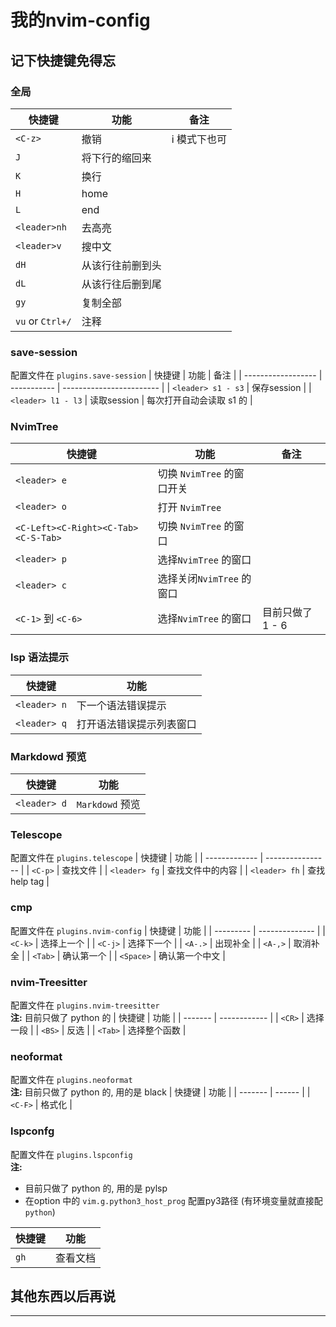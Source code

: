 # 我的nvim-config

## 记下快捷键免得忘

### 全局

| 快捷键           | 功能             | 备注         |
| ---------------- | ---------------- | ------------ |
| `<C-z>`          | 撤销             | i 模式下也可 |
| `J`              | 将下行的缩回来   |
| `K`              | 换行             |
| `H`              | home             |
| `L`              | end              |
| `<leader>nh`     | 去高亮           |
| `<leader>v`      | 搜中文           |
| `dH`             | 从该行往前删到头 |
| `dL`             | 从该行往后删到尾 |
| `gy`             | 复制全部         |
| `vu` or `Ctrl+/` | 注释             |

### save-session

配置文件在 `plugins.save-session`
| 快捷键             | 功能        | 备注                     |
| ------------------ | ----------- | ------------------------ |
| `<leader> s1 - s3` | 保存session |
| `<leader> l1 - l3` | 读取session | 每次打开自动会读取 s1 的 |

### NvimTree

| 快捷键                              | 功能                       | 备注             |
| ----------------------------------- | -------------------------- | ---------------- |
| `<leader> e`                        | 切换 `NvimTree` 的窗口开关 |
| `<leader> o`                        | 打开 `NvimTree`            |
| `<C-Left><C-Right><C-Tab><C-S-Tab>` | 切换 `NvimTree` 的窗口     |
| `<leader> p`                        | 选择`NvimTree` 的窗口      |
| `<leader> c`                        | 选择关闭`NvimTree` 的窗口  |
| `<C-1>` 到 `<C-6>`                  | 选择`NvimTree` 的窗口      | 目前只做了 1 - 6 |

### lsp 语法提示

| 快捷键       | 功能                     |
| ------------ | ------------------------ |
| `<leader> n` | 下一个语法错误提示       |
| `<leader> q` | 打开语法错误提示列表窗口 |

### Markdowd 预览

| 快捷键       | 功能            |
| ------------ | --------------- |
| `<leader> d` | `Markdowd` 预览 |

### Telescope

配置文件在 `plugins.telescope`
| 快捷键        | 功能             |
| ------------- | ---------------- |
| `<C-p>`       | 查找文件         |
| `<leader> fg` | 查找文件中的内容 |
| `<leader> fh` | 查找 help tag    |

### cmp

配置文件在 `plugins.nvim-config`
| 快捷键    | 功能           |
| --------- | -------------- |
| `<C-k>`   | 选择上一个     |
| `<C-j>`   | 选择下一个     |
| `<A-.>`   | 出现补全       |
| `<A-,>`   | 取消补全       |
| `<Tab>`   | 确认第一个     |
| `<Space>` | 确认第一个中文 |

### nvim-Treesitter

配置文件在 `plugins.nvim-treesitter`
<br> **注:** 目前只做了 python 的
| 快捷键  | 功能         |
| ------- | ------------ |
| `<CR>`  | 选择一段     |
| `<BS>`  | 反选         |
| `<Tab>` | 选择整个函数 |

### neoformat

配置文件在 `plugins.neoformat`
<br> **注:** 目前只做了 python 的, 用的是 black
| 快捷键  | 功能   |
| ------- | ------ |
| `<C-F>` | 格式化 |

### lspconfg

配置文件在 `plugins.lspconfig`
<br> **注:**

- 目前只做了 python 的, 用的是 pylsp
- 在option 中的 `vim.g.python3_host_prog` 配置py3路径 (有环境变量就直接配 `python`)

| 快捷键 | 功能     |
| ------ | -------- |
| `gh`   | 查看文档 |

## 其他东西以后再说

---
